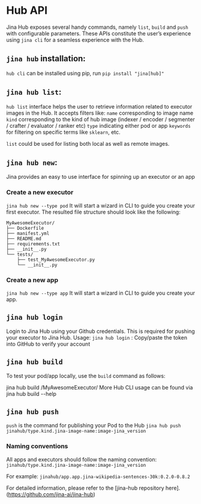 # Hub API

Jina Hub exposes several handy commands, namely `list`, `build` and `push` with configurable parameters. These APIs constitute the user’s experience using `jina cli` for a seamless experience with the Hub.


## `jina hub` installation:
`hub cli` can be installed using pip, run `pip install "jina[hub]"`

## `jina hub list`:
`hub list` interface helps the user to retrieve information related to executor images in the Hub.
It accepts filters like:
 `name` corresponding to image name
 `kind` corresponding to the kind of hub image (indexer / encoder / segmenter / crafter / evaluator / ranker etc)
 `type` indicating either pod or app
 `keywords` for filtering on specific terms like `sklearn`,  etc.

`list` could be used for listing both local as well as remote images.


## `jina hub new`:
Jina provides an easy to use interface for spinning up an executor or an app
### Create a new executor
`jina hub new --type pod`
It will start a wizard in CLI to guide you create your first executor. The resulted file structure should look like the following:
```
MyAwesomeExecutor/
├── Dockerfile
├── manifest.yml
├── README.md
├── requirements.txt
├── __init__.py
└── tests/
    ├── test_MyAwesomeExecutor.py
    └── __init__.py
```


### Create a new app
`jina hub new --type app`
It will start a wizard in CLI to guide you create your app.

## `jina hub login`

Login to Jina Hub using your Github credentials. This is required for pushing your executor to Jina Hub.
Usage:
`jina hub login` : 
Copy/paste the token into GitHub to verify your account

## `jina hub build`
To test your pod/app locally, use the `build` command as follows:

jina hub build /MyAwesomeExecutor/
More Hub CLI usage can be found via jina hub build --help
 
## `jina hub push`
`push` is the command for publishing your Pod to the Hub
`jina hub push jinahub/type.kind.jina-image-name:image-jina_version`
 
### Naming conventions
All apps and executors should follow the naming convention:
`jinahub/type.kind.jina-image-name:image-jina_version`
 
For example:
`jinahub/app.app.jina-wikipedia-sentences-30k:0.2.0-0.8.2`
 
For detailed information, please refer to the [jina-hub repository here].(https://github.com/jina-ai/jina-hub)
 
